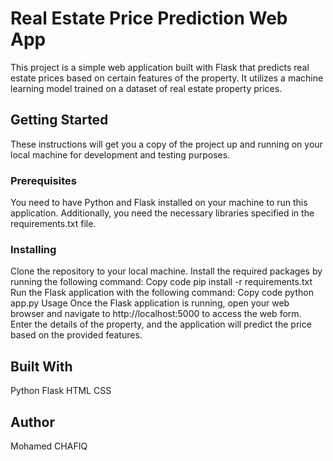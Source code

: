 # Real Estate Price Prediction Web App
This project is a simple web application built with Flask that predicts real estate prices based on certain features of the property. It utilizes a machine learning model trained on a dataset of real estate property prices.

## Getting Started
These instructions will get you a copy of the project up and running on your local machine for development and testing purposes.

### Prerequisites
You need to have Python and Flask installed on your machine to run this application. Additionally, you need the necessary libraries specified in the requirements.txt file.

### Installing
Clone the repository to your local machine.
Install the required packages by running the following command:
Copy code
pip install -r requirements.txt
Run the Flask application with the following command:
Copy code
python app.py
Usage
Once the Flask application is running, open your web browser and navigate to http://localhost:5000 to access the web form. Enter the details of the property, and the application will predict the price based on the provided features.

## Built With
Python
Flask
HTML
CSS
## Author
Mohamed CHAFIQ